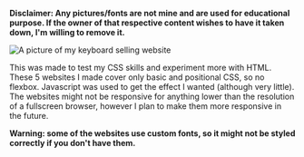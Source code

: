 **Disclaimer: Any pictures/fonts are not mine and are used for educational purpose. If the owner of that respective content wishes to have it taken down, I'm willing to remove it.**

![A picture of my keyboard selling website](https://i.imgur.com/ejIIa1p.jpg)

This was made to test my CSS skills and experiment more with HTML. These 5 websites I made cover only basic and positional CSS, so no flexbox. Javascript was used to get the effect I wanted (although very little). The websites might not be responsive for anything lower than the resolution of a fullscreen browser, however I plan to make them more responsive in the future.

**Warning: some of the websites use custom fonts, so it might not be styled correctly if you don't have them.**
